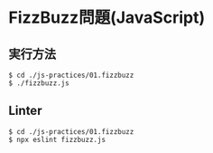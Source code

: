 # FizzBuzz問題(JavaScript)

## 実行方法

```
$ cd ./js-practices/01.fizzbuzz
$ ./fizzbuzz.js
```

## Linter

```
$ cd ./js-practices/01.fizzbuzz
$ npx eslint fizzbuzz.js
```
